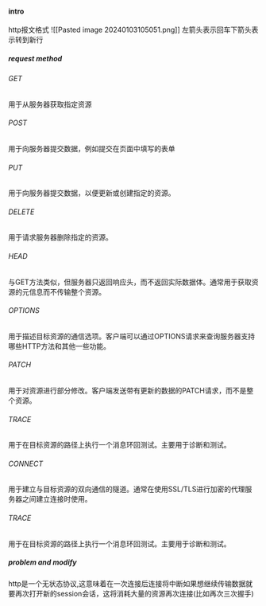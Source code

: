#### intro
http报文格式
![[Pasted image 20240103105051.png]]
左箭头表示回车下箭头表示转到新行

##### request method
###### GET
用于从服务器获取指定资源
###### POST
用于向服务器提交数据，例如提交在页面中填写的表单
###### PUT
用于向服务器提交数据，以便更新或创建指定的资源。
###### DELETE
用于请求服务器删除指定的资源。
###### HEAD
与GET方法类似，但服务器只返回响应头，而不返回实际数据体。通常用于获取资源的元信息而不传输整个资源。
###### OPTIONS
用于描述目标资源的通信选项。客户端可以通过OPTIONS请求来查询服务器支持哪些HTTP方法和其他一些功能。
###### PATCH
用于对资源进行部分修改。客户端发送带有更新的数据的PATCH请求，而不是整个资源。
###### TRACE
用于在目标资源的路径上执行一个消息环回测试。主要用于诊断和测试。
###### CONNECT
用于建立与目标资源的双向通信的隧道。通常在使用SSL/TLS进行加密的代理服务器之间建立连接时使用。
###### TRACE
 用于在目标资源的路径上执行一个消息环回测试。主要用于诊断和测试。



##### problem and modify
http是一个无状态协议,这意味着在一次连接后连接将中断如果想继续传输数据就要再次打开新的session会话，这将消耗大量的资源再次连接(比如再次三次握手)